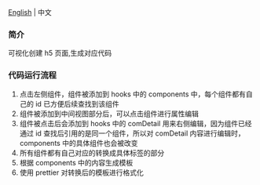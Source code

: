 [English](./README.en.md) | 中文

### 简介

可视化创建 h5 页面,生成对应代码

### 代码运行流程

1. 点击左侧组件，组件被添加到 hooks 中的 components 中，每个组件都有自己的 id 已方便后续查找到该组件
2. 组件被添加到中间视图部分后，可以点击组件进行属性编辑
3. 组件被点击后会添加到 hooks 中的 comDetail 用来右侧编辑，因为组件已经通过 id 查找后引用的是同一个组件，所以对 comDetail 内容进行编辑时，components 中的具体组件也会被改变
4. 所有组件都有自己对应的转换成具体标签的部分
5. 根据 components 中的内容生成模板
6. 使用 prettier 对转换后的模板进行格式化
